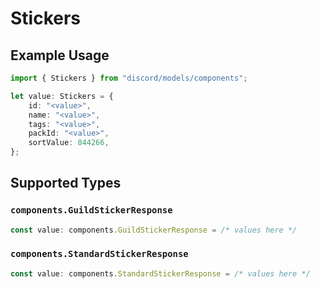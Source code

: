 # Stickers

## Example Usage

```typescript
import { Stickers } from "discord/models/components";

let value: Stickers = {
    id: "<value>",
    name: "<value>",
    tags: "<value>",
    packId: "<value>",
    sortValue: 844266,
};
```

## Supported Types

### `components.GuildStickerResponse`

```typescript
const value: components.GuildStickerResponse = /* values here */
```

### `components.StandardStickerResponse`

```typescript
const value: components.StandardStickerResponse = /* values here */
```

